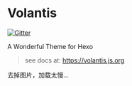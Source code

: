 # Volantis

[![Gitter](https://badges.gitter.im/hexo-theme-volantis/community.svg)](https://gitter.im/hexo-theme-volantis/community?utm_source=badge&utm_medium=badge&utm_campaign=pr-badge)

A Wonderful Theme for Hexo

> see docs at: https://volantis.js.org

去掉图片，加载太慢...
<!-- 
![](https://i.loli.net/2020/03/18/f5PQlWisvm9zbgK.jpg)

![](https://i.loli.net/2020/03/18/XWBGf95E2t1bdnl.jpg)

![](https://i.loli.net/2020/03/18/1TpiUwhuskGm5SV.png)

![](https://i.loli.net/2020/03/18/LZwBtR5YO4zQH9A.png)

![](https://i.loli.net/2020/03/18/ySw8zGHRBrDtUg7.png)

![](https://i.loli.net/2020/03/18/5QTMYsScOz41Vhg.png) 
-->

